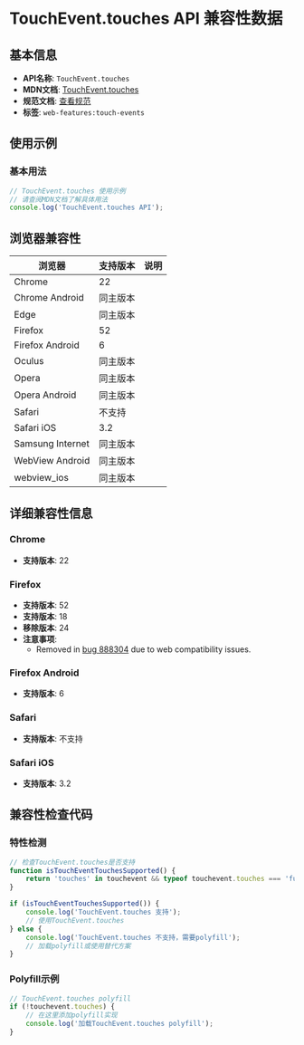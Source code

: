 # TouchEvent.touches API 兼容性数据

## 基本信息

- **API名称**: `TouchEvent.touches`
- **MDN文档**: [TouchEvent.touches](https://developer.mozilla.org/docs/Web/API/TouchEvent/touches)
- **规范文档**: [查看规范](https://w3c.github.io/touch-events/#dom-touchevent-touches)
- **标签**: `web-features:touch-events`

## 使用示例

### 基本用法

```javascript
// TouchEvent.touches 使用示例
// 请查阅MDN文档了解具体用法
console.log('TouchEvent.touches API');
```

## 浏览器兼容性

| 浏览器 | 支持版本 | 说明 |
|--------|----------|------|
| Chrome | 22 |  |
| Chrome Android | 同主版本 |  |
| Edge | 同主版本 |  |
| Firefox | 52 |  |
| Firefox Android | 6 |  |
| Oculus | 同主版本 |  |
| Opera | 同主版本 |  |
| Opera Android | 同主版本 |  |
| Safari | 不支持 |  |
| Safari iOS | 3.2 |  |
| Samsung Internet | 同主版本 |  |
| WebView Android | 同主版本 |  |
| webview_ios | 同主版本 |  |

## 详细兼容性信息

### Chrome

- **支持版本**: 22

### Firefox

- **支持版本**: 52
- **支持版本**: 18
- **移除版本**: 24
- **注意事项**:
  - Removed in [bug 888304](https://bugzil.la/888304) due to web compatibility issues.

### Firefox Android

- **支持版本**: 6

### Safari

- **支持版本**: 不支持

### Safari iOS

- **支持版本**: 3.2

## 兼容性检查代码

### 特性检测

```javascript
// 检查TouchEvent.touches是否支持
function isTouchEventTouchesSupported() {
    return 'touches' in touchevent && typeof touchevent.touches === 'function';
}

if (isTouchEventTouchesSupported()) {
    console.log('TouchEvent.touches 支持');
    // 使用TouchEvent.touches
} else {
    console.log('TouchEvent.touches 不支持，需要polyfill');
    // 加载polyfill或使用替代方案
}
```

### Polyfill示例

```javascript
// TouchEvent.touches polyfill
if (!touchevent.touches) {
    // 在这里添加polyfill实现
    console.log('加载TouchEvent.touches polyfill');
}
```

